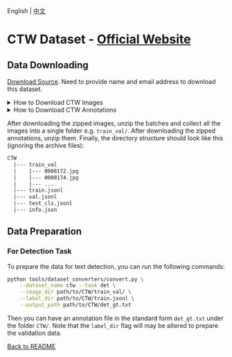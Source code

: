 English | [中文](../../cn/datasets/ctw_CN.md)

# CTW Dataset - [Official Website](https://ctwdataset.github.io/)

## Data Downloading

[Download Source](https://ctwdataset.github.io/downloads.html). Need to provide name and email address to download this dataset.

<details>
    <summary>How to Download CTW Images</summary>

The CTW images dataset can be downloaded from [here](https://ctwdataset.github.io/downloads.html).
The images are in 26 batches, i.e. 26 different .tar archived files of the format `images-trainval/ctw-trainval*.tar`. All 26 batches need to be downloaded.

</details>

<details>
    <summary>How to Download CTW Annotations</summary>
    
The CTW annotations (in JSON Lines format i.e. `.jsonl`) can be downloaded from [here](https://ctwdataset.github.io/downloads.html)
The annotations archived file is named "ctw-annotations.tar.gz".

</details>

After downloading the zipped images, unzip the batches and collect all the images into a single folder e.g. `train_val/`.
After downloading the zipped annotations, unzip them.
Finally, the directory structure should look like this (ignoring the archive files):

```txt
CTW
  |--- train_val
  |    |--- 0000172.jpg
  |    |--- 0000174.jpg
  |    |--- ...
  |--- train.jsonl
  |--- val.jsonl
  |--- test_cls.jsonl
  |--- info.json
```

## Data Preparation

### For Detection Task

To prepare the data for text detection, you can run the following commands:

```bash
python tools/dataset_converters/convert.py \
    --dataset_name ctw --task det \
    --image_dir path/to/CTW/train_val/ \
    --label_dir path/to/CTW/train.jsonl \
    --output_path path/to/CTW/det_gt.txt
```

Then you can have an annotation file in the standard form `det_gt.txt` under the folder `CTW/`.
Note that the `label_dir` flag will may be altered to prepare the validation data.
 
[Back to README](../../../tools/dataset_converters/README.md)
